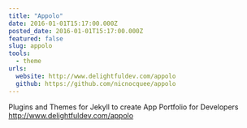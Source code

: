 ```yaml
---
title: "Appolo"
date: 2016-01-01T15:17:00.000Z
posted_date: 2016-01-01T15:17:00.000Z
featured: false
slug: appolo
tools: 
  - theme
urls:
  website: http://www.delightfuldev.com/appolo
  github: https://github.com/nicnocquee/appolo
---
```

Plugins and Themes for Jekyll to create App Portfolio for Developers http://www.delightfuldev.com/appolo
